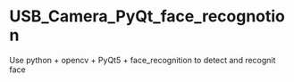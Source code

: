 # USB_Camera_PyQt_face_recognotion
Use python + opencv + PyQt5 + face_recognition  to  detect and recognit face
